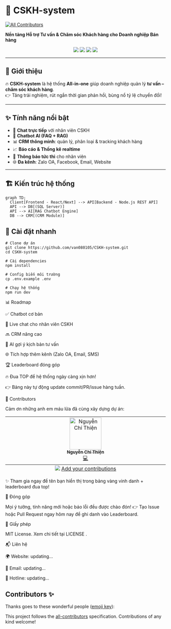 # 🚀 CSKH-system  
<!-- ALL-CONTRIBUTORS-BADGE:START - Do not remove or modify this section -->
[![All Contributors](https://img.shields.io/badge/all_contributors-1-orange.svg?style=flat-square)](#contributors-)
<!-- ALL-CONTRIBUTORS-BADGE:END -->
**Nền tảng Hỗ trợ Tư vấn & Chăm sóc Khách hàng cho Doanh nghiệp Bán hàng**  

<p align="center">
  <img src="https://img.shields.io/badge/status-developing-brightgreen?style=flat-square" />
  <img src="https://img.shields.io/badge/made%20with-❤️-ff69b4?style=flat-square" />
  <img src="https://img.shields.io/github/stars/ThienNguyen666/test-readme?style=social" />
  <img src="https://img.shields.io/github/forks/ThienNguyen666/test-readme?style=social" />
</p>

---

## 📖 Giới thiệu
🔥 **CSKH-system** là hệ thống **All-in-one** giúp doanh nghiệp quản lý **tư vấn – chăm sóc khách hàng**.  
👉 Tăng trải nghiệm, rút ngắn thời gian phản hồi, bùng nổ tỷ lệ chuyển đổi!  

---

## ✨ Tính năng nổi bật
- 💬 **Chat trực tiếp** với nhân viên CSKH  
- 🤖 **Chatbot AI (FAQ + RAG)**  
- 📊 **CRM thông minh**: quản lý, phân loại & tracking khách hàng  
- 📈 **Báo cáo & Thống kê realtime**  
- 🔔 **Thông báo tức thì** cho nhân viên  
- 🌐 **Đa kênh**: Zalo OA, Facebook, Email, Website  

---

## 🏗️ Kiến trúc hệ thống
```mermaid
graph TD;
  Client[Frontend - React/Next] --> API[Backend - Node.js REST API]
  API --> DB[(SQL Server)]
  API --> AI[RAG Chatbot Engine]
  DB --> CRM[(CRM Module)]
```
## 🚀 Cài đặt nhanh
```
# Clone dự án
git clone https://github.com/van080105/CSKH-system.git
cd CSKH-system

# Cài dependencies
npm install

# Config biến môi trường
cp .env.example .env

# Chạy hệ thống
npm run dev
```

📊 Roadmap

✅ Chatbot cơ bản

🚧 Live chat cho nhân viên CSKH

🔜 CRM nâng cao

🔮 AI gợi ý kịch bản tư vấn

🌐 Tích hợp thêm kênh (Zalo OA, Email, SMS)

🏆 Leaderboard đóng góp

🔥 Đua TOP để hệ thống ngày càng xịn hơn!

<!-- GITCONTRIBUTOR_START --> <!-- GITCONTRIBUTOR_END -->

👉 Bảng này tự động update commit/PR/issue hàng tuần.

👥 Contributors

Cảm ơn những anh em máu lửa đã cùng xây dựng dự án:

<!-- ALL-CONTRIBUTORS-LIST:START - Do not remove or modify this section -->
<!-- prettier-ignore-start -->
<!-- markdownlint-disable -->
<table>
  <tbody>
    <tr>
      <td align="center" valign="top" width="14.28%"><a href="https://github.com/ThienNguyen666"><img src="https://avatars.githubusercontent.com/u/174235441?v=4?s=100" width="100px;" alt="Nguyễn Chí Thiện"/><br /><sub><b>Nguyễn Chí Thiện</b></sub></a><br /><a href="https://github.com/ThienNguyen666/test-readme/commits?author=ThienNguyen666" title="Code">💻</a></td>
    </tr>
  </tbody>
  <tfoot>
    <tr>
      <td align="center" size="13px" colspan="7">
        <img src="https://raw.githubusercontent.com/all-contributors/all-contributors-cli/1b8533af435da9854653492b1327a23a4dbd0a10/assets/logo-small.svg">
          <a href="https://all-contributors.js.org/docs/en/bot/usage">Add your contributions</a>
        </img>
      </td>
    </tr>
  </tfoot>
</table>

<!-- markdownlint-restore -->
<!-- prettier-ignore-end -->

<!-- ALL-CONTRIBUTORS-LIST:END -->

✨ Tham gia ngay để tên bạn hiển thị trong bảng vàng vinh danh + leaderboard đua top!

🤝 Đóng góp

Mọi ý tưởng, tính năng mới hoặc báo lỗi đều được chào đón!
👉 Tạo Issue hoặc Pull Request ngay hôm nay để ghi danh vào Leaderboard.

📜 Giấy phép

MIT License. Xem chi tiết tại LICENSE
.

📬 Liên hệ

🌍 Website: updating...

📧 Email: updating...

💬 Hotline: updating...

## Contributors ✨

Thanks goes to these wonderful people ([emoji key](https://allcontributors.org/docs/en/emoji-key)):

<!-- ALL-CONTRIBUTORS-LIST:START - Do not remove or modify this section -->
<!-- prettier-ignore-start -->
<!-- markdownlint-disable -->
<!-- markdownlint-restore -->
<!-- prettier-ignore-end -->
<!-- ALL-CONTRIBUTORS-LIST:END -->

This project follows the [all-contributors](https://github.com/all-contributors/all-contributors) specification. Contributions of any kind welcome!